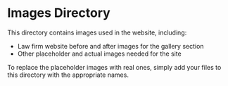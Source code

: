 # Images Directory

This directory contains images used in the website, including:

- Law firm website before and after images for the gallery section
- Other placeholder and actual images needed for the site

To replace the placeholder images with real ones, simply add your files to this directory with the appropriate names. 